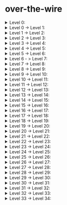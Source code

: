 # over-the-wire
<details>
   <summary> Level 0: </summary>
1. ssh bandit0@bandit.labs.overthewire.org -p 2220 
2. bandit0
</details>

<details>
   <summary>Level 0 -> Level 1:</summary>
1) ls 
2) cat readme (password is boJ9jbbUNNfktd78OOpsqOltutMc3MY1)
</details>
<details>
   <summary> Level 1 -> Level 2: </summary>
1) ssh bandit1@bandit.labs.overthewire.org -p 2220
2) cd ~
3) ls 
4) cat ./- (password is CV1DtqXWVFXTvM2F0k09SHz0YwRINYA9)
</details>  

<details>
<summary>Level 2 -> Level 3: </summary>
1) ssh bandit2@bandit.labs.overthewire.org -p 2220 
2) ls
3) cat spaces\ in\ this\ filename (password is UmHadQclWmgdLOKQ3YNgjWxGoRMb5luK)
</details> 

<details>
<summary>Level 3 -> Level 4:</summary>
1) ssh bandit3@bandit.labs.overthewire.org -p 2220
2) cd inhere/
3) ls
4) cat .hidden (password is pIwrPrtPN36QITSp3EQaw936yaFoFgAB)
</details>

<details>
<summary> Level 4 -> Level 5:</summary>
1) ssh bandit4@bandit.labs.overthewire.org -p 2220
2) cd inhere/
3) find . -type f -exec file {} + | grep ASCII (password is koReBOKuIDDepwhWk7jZC0RTdopnAYKh)
</details>

<details>
<summary> Level 5 -> Level 6: </summary>
1) ssh bandit5@bandit.labs.overthewire.org -p 2220
2) find . -size 1033c -type f -exec file {} + | grep ASCII (output is "./maybehere07/.file2: ASCII text, with very long lines")
3) cat ./maybehere07/.file2 (password is DXjZPULLxYr17uwoI01bNLQbtFemEgo7)
</details>

<details>
<summary> Level 6 - > Level 7: </summary>
1) ssh bandit6@bandit.labs.overthewire.org -p 2220
2) cd /
3) find . -size 33c -user bandit7 -group bandit6 (file is here : /var/lib/dpkg/info/bandit7.password)
4) cat /var/lib/dpkg/info/bandit7.password (password is HKBPTKQnIay4Fw76bEy8PVxKEDQRKTzs)
</details>

<details>
<summary>Level 7 -> Level 8:</summary>
1) ssh bandit7@bandit.labs.overthewire.org -p 2220
2) cat data.txt | grep millionth (password is cvX2JJa4CFALtqS87jk27qwqGhBM9plV)
</details>
<details>
<summary>Level 8 -> Level 9:</summary>
1) ssh bandit8@bandit.labs.overthewire.org -p 2220
2) cat data.txt | sort | uniq -u (password is UsvVyFSfZZWbi6wgC7dAFyFuR6jQQUhR)
</details>
<details>
<summary>Level 9 -> Level 10: </summary>
1) ssh bandit9@bandit.labs.overthewire.org -p 2220
2) strings data.txt | grep -E "==" (password is truKLdjsbJ5g7yyJ2X2R0o3a5HQJFuLk)
</details>

<details>   
<summary>Level 10 -> Level 11:</summary>
1) ssh bandit10@bandit.labs.overthewire.org -p 2220 
2) base64 --decode data.txt (password is IFukwKGsFW8MOq3IRFqrxE1hxTNEbUPR)
</details>

<details>
<summary>Level 11 -> Level 12:</summary>
1) ssh bandit11@bandit.labs.overthewire.org -p 2220
2) cat data.txt | tr '[a-z]' '[n-za-m]' | tr '[A-Z]' '[N-ZA-M]' (password is 5Te8Y4drgCRfCx8ugdwuEX8KFC6k2EUu)
</details>

<details>
<summary>Level 12 -> Level 13:</summary>
1) ssh bandit12@bandit.labs.overthewire.org -p 2220
2) mkdir /tmp/pass
3) cp data.txt /tmp/pass
4) file data1 (data1: gzip compressed data, was "data2.bin", last modified: Thu May  7 18:14:30 2020, max compression, from Unix)
5) mv data1 data1.gz
6) ls (data1.gz  data.txt)
7) gunzip data1.gz 
8) ls (data1  data.txt)
9) file data1 (data1: bzip2 compressed data, block size = 900k)
10) bzip2 -d data1 (bzip2: Can't guess original name for data1 -- using data1.out)
11) ls (data1.out  data.txt)
12) file data1.out (data1.out: gzip compressed data, was "data4.bin", last modified: Thu May  7 18:14:30 2020, max compression, from Unix)
13) mv data1.out data1.gz
14) ls (data1.gz  data.txt)
15) gunzip data1.gz
16) ls (data1  data.txt)
17) file data1 (data1: POSIX tar archive (GNU))
18) tar xvf data1
19) ls (data1  data5.bin  data.txt)
20) file data5.bin (data5.bin: POSIX tar archive (GNU))
21) tar xvf data5.bin (data6.bin)
22) file data6.bin (data6.bin: bzip2 compressed data, block size = 900k)
23) bzip2 -d data6.bin (bzip2: Can't guess original name for data6.bin -- using data6.bin.out)
24) ls (data1  data5.bin  data6.bin.out  data.txt)
25) file data6.bin.out (data6.bin.out: POSIX tar archive (GNU))
26) tar xvf data6.bin.out
27) ls (data1  data5.bin  data6.bin.out  data8.bin  data.txt)
28) file data8.bin (data8.bin: gzip compressed data, was "data9.bin", last modified: Thu May  7 18:14:30 2020, max compression, from Unix)
29) mv data8.bin data8.gz
30) gunzip data8.gz
31) ls (data1  data5.bin  data6.bin.out  data8  data.txt)
32) file data8 (data8: ASCII text)
33) cat data8 (The password is 8ZjyCRiBWFYkneahHwxCv3wb2a1ORpYL)
</details>

<details>
 <summary>Level 13 -> Level 14: </summary>
1) ssh bandit13@bandit.labs.overthewire.org -p 2220
2) ssh bandit14@localhost -i sshkey.private
3) cd /etc/bandit_pass
4) cat bandit14 (4wcYUJFw0k0XLShlDzztnTBHiqxU3b3e)
</details>

<details>
 <summary>Level 14 -> Level 15: </summary>
1) nc localhost 30000
2) 4wcYUJFw0k0XLShlDzztnTBHiqxU3b3e (Correct! BfMYroe26WYalil77FoDi9qh59eK5xNr)
</details>
<details>
 <summary>Level 15 -> Level 16: </summary>
1) ssh bandit15@bandit.labs.overthewire.org -p 2220
2) openssl s_client -connect localhost:30001 -ign_eof 
3) BfMYroe26WYalil77FoDi9qh59eK5xNr (Correct! cluFn7wTiGryunymYOu4RcffSxQluehd)
</details>

<details>   
 <summary>Level 16 -> Level 17: </summary>
1) ssh bandit16@bandit.labs.overthewire.org -p 2220
2) mkdir /tmp/myfiles
3) cmd /tmp/myfiles
4) nmap -31000-32000 localhost | awk '/open/{print $1+0}' > ports.txt (31046 31518 31691 31790 31960)
5) for i in $(cat ports.txt); do print $i | echo "cluFn7wTiGryunymYOu4RcffSxQluehd" | timeout 1 openssl s_client -connect localhost:$i -quiet; done
6) cat /etc/bandit_pass/bandit16 | openssl s_client -connect localhost:31790 -quiet > ssh22.private
7) Удаляем "Correct!" из ssh22.private
8) chmod 400 ssh22.private
9) ssh -i ssh22.private bandit17@localhost
</details>
   
<details>   
 <summary>Level 17 -> Level 18: </summary>
1) diff passwords.new passwords.old (< kfBf3eYk5BPBRzwjqutbbfE887SVc5Yd)
</details>
   
<details>   
 <summary>Level 18 -> Level 19: </summary>
1) ssh bandit18@bandit.labs.overthewire.org -p 2220 "cat ~/readme" (IueksS7Ubh8G3DCwVzrTd8rAVOwq3M5x)
</details>
   
<details>   
 <summary>Level 19 -> Level 20: </summary>
1) ssh bandit19@bandit.labs.overthewire.org -p 2220
2) ./bandit20-do
3) ./bandit20-do id
4) ./bandit20-do cat /etc/bandit_pass/bandit20 (password is GbKksEFF4yrVs6il55v6gwY5aVje5f0j)
</details>
<details>   
 <summary>Level 20 -> Level 21: </summary>
1) echo "GbKksEFF4yrVs6il55v6gwY5aVje5f0j" | nc -l localhost -p 10000 &
2) ./suconnect 10000 (password is gE269g2h3mw3pwgrj0Ha9Uoqen1c9DGr)
</details>
<details>
 <summary>Level 21 -> Level 22: </summary>
1) cd /etc/cron.d
2) ls
3) cat /etc/cron.d/cronjob_bandit22
4) cat /usr/bin/cronjob_bandit22.sh
5) cat /tmp/t7O6lds9S0RqQh9aMcz6ShpAoZKF7fgv (password is Yk7owGAcWjwMVRwrTesJEwB7WVOiILLI)
</details>
<details>   
 <summary>Level 22 -> Level 23: </summary>
1) cd /etc/cron.d
2) ls
3) cat cronjob_bandit23
4) cat /usr/bin/cronjob_bandit23.sh
5) echo I am user bandit23 | md5sum | cut -d ' ' -f 1 (8ca319486bfbbc3663ea0fbe81326349)
6) cat /tmp/8ca319486bfbbc3663ea0fbe81326349 (jc1udXuA1tiHqjIsL8yaapX5XIAI6i0n)
</details>
<details>   
 <summary>Level 23 -> Level 24: </summary>
1) mkdir /tmp/pass_papka
2) cd /tmp/pass_papka
3) touch passSH.sh
4) chmod 777 passSH.sh
5) vim passSH.sh
5.1) 
   #!/bin/bash
   cat /etc/bandit_pass/bandit24 > /tmp/passpapka/pass_two
6) touch pass_two
7) chmod 666 pass_two
8) cp passSH.sh /var/spool/bandit24/
9) cat pass_two (UoMYTrfrBFHyQXmg6gzctqAwOmw1IohZ)
</details>
<details>
 <summary>Level 24 -> Level 25: </summary>
1) mkdir /tmp/kekw
2) cd /tmp/kekw
3) touch sh_comm.sh 
4) chmod 777 sh_comm.sh
5) vim sh_comm.sh
   #!/bin/bash
   for i in {0000..9999}
   do
      echo "UoMYTrfrBFHyQXmg6gzctqAwOmw1IohZ $i"
   done
6) touch all_nums.txt
7) chmod 777 all_nums.txt
8) ./sh_comm.sh > all_nums.txt
9) nc localhost 30002 < all_nums.txt (password is uNG9O58gUE7snukf3bvZ0rxhtnjzSGzG)
</details>
   
<details>
 <summary>Level 25 -> Level 26: </summary>
1) ssh bandit26@localhost -i bandit26.sshkey 
2) Соединение автоматически завершается
3) cat /etc/passwd | grep bandit26 (bandit26:x:11026:11026:bandit level 26:/home/bandit26:/usr/bin/showtext)
4) cat /usr/bin/showtext (
   #!/bin/sh
   more ~/text.txt
   exit 0
)
5) Пароль находится в папке /etc/bandit_pass/bandit26, значит нужно зайти в него перед выходом из системы
6) Уменьшаю окно терминала
7) ssh 
8) Логотип "bandit" полностью не отображается, нажимаю "v"
9) Ввожу :e /etc/bandit_pass/bandit26 чтобы открыть файл с паролем
10) Пароль - 5czgV9L3Xx8JPOyRbXh6lQbmIOWvPT6Z
</details>
<details>
 <summary>Level 26 -> Level 27: </summary>
1) Вхожу обратно в vim, где искал пароль от этого задания
2) Ввожу :set shell=/bin/bash
3) Открываю :shell
4) ls 
5) ./bandit27-do
6) ./bandit27-do cat /etc/bandit_pass/bandit27 (3ba3118a22e93127a4ed485be72ef5ea)
</details>
<details>
 <summary>Level 27 -> Level 28: </summary>
1) git clone ssh://bandit27-git@localhost/home/bandit27-git/repo (fatal: could not create work tree dir 'repo': Permission denied)
2) mkdir /tmp/gitTask
3) cd /tmp/gitTask
4) git clone ssh://bandit27-git@localhost/home/bandit27-git/repo
5) ls
6) cd repo/
7) ls
8) cat README (The password to the next level is: 0ef186ac70e04ea33b4c1853d2526fa2)
</details>
<details>
 <summary>Level 28 -> Level 29: </summary>
1) mkdir /tmp/git4
2) cd /tmp/git4 
3) git clone ssh://bandit28-git@localhost/home/bandit28-git/repo
4) cd repo
5) ls
6) git log -p (bbc96594b4e001778eee9975372716b2)
</details>
<details>
 <summary>Level 29 -> Level 30: </summary>
1) mkdir /tmp/gitTask111
2) cd /tmp/gitTask111
3) git clone ssh://bandit29-git@localhost/home/bandit29-git/repo
4) cd repo
5) cat README.md
6) git branch -r
7) git checkout dev
8) cat README.MD (5b90576bedb2cc04c86a9e924ce42faf)
</details>
<details>   
 <summary>Level 30 -> Level 31: </summary>
1) mkdir /tmp/gitNorm
2) cd /tmp/gitNorm
3) git clone ssh://bandit30-git@localhost/home/bandit29-git/repo
4) cd repo
5) cat README.md (рассмешнил :|)
6) git tag (secret)
7) git show secret (47e603bb428404d265f59c42920d81e5)
</details>
<details>
 <summary>Level 31 -> Level 32: </summary>
1) mkdir /tmp/gitTask31
2) cd /tmp/gitTask31
3) git clone ssh://bandit31-git@localhost/home/bandit31-git/repo
4) cd repo/
5) cat README.md
6) echo "May I come in?" > key.txt
7) git add -f key.txt
8) git commit -m "lol"
9) git push (56a9bf19c63d650ce78e6ec0354ee45e)
</details>
<details>
 <summary>Level 32 -> Level 33: </summary>
1) $0 (название файла сценария, как бы запускаем sh еще раз)
2) cat /etc/bandit_pass/bandit33 (c9c3199ddf4121b10cf581a98d51caee)
</details>
<details>
 <summary>Level 33 -> Level 34: </summary>
</details>

